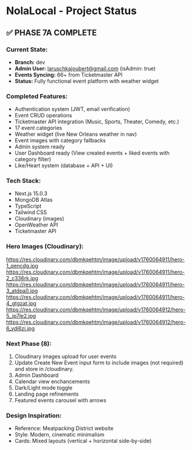 # NolaLocal - Project Status

## ✅ PHASE 7A COMPLETE

### Current State:

- **Branch:** dev
- **Admin User:** laruschkajoubert@gmail.com (isAdmin: true)
- **Events Syncing:** 66+ from Ticketmaster API
- **Status:** Fully functional event platform with weather widget

### Completed Features:

- Authentication system (JWT, email verification)
- Event CRUD operations
- Ticketmaster API integration (Music, Sports, Theater, Comedy, etc.)
- 17 event categories
- Weather widget (live New Orleans weather in nav)
- Event images with category fallbacks
- Admin system ready
- User Dashboard ready (View created events + liked events with category filter)
- Like/Heart system (database + API + UI)

### Tech Stack:

- Next.js 15.0.3
- MongoDB Atlas
- TypeScript
- Tailwind CSS
- Cloudinary (images)
- OpenWeather API
- Ticketmaster API

### Hero Images (Cloudinary):

https://res.cloudinary.com/dbmkqehtm/image/upload/v1760064911/hero-1_qencdg.jpg
https://res.cloudinary.com/dbmkqehtm/image/upload/v1760064911/hero-2_c336rk.jpg
https://res.cloudinary.com/dbmkqehtm/image/upload/v1760064911/hero-3_atdpa0.jpg
https://res.cloudinary.com/dbmkqehtm/image/upload/v1760064911/hero-4_gtgzat.jpg
https://res.cloudinary.com/dbmkqehtm/image/upload/v1760064912/hero-5_jp7le2.jpg
https://res.cloudinary.com/dbmkqehtm/image/upload/v1760064912/hero-6_vdi6zi.jpg

### Next Phase (8):

1. Cloudinary images upload for user events
2. Update Create New Event input form to include images (not required) and store in /cloudinary.
3. Admin Dashboard
4. Calendar view enchancements
5. Dark/Light mode toggle
6. Landing page refinements
7. Featured events carousel with arrows

### Design Inspiration:

- Reference: Meatpacking District website
- Style: Modern, cinematic minimalism
- Cards: Mixed layouts (vertical + horizontal side-by-side)
